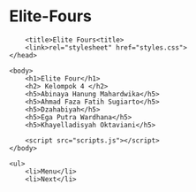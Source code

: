 # Elite-Fours

<html>
    <head>
        <meta charset="utf-8">
        
        <title>Elite Fours<title>
        <link>rel="stylesheet" href="styles.css">
    </head>

    <body>
        <h1>Elite Four</h1>
        <h2> Kelompok 4 </h2>
        <h5>Abinaya Hanung Mahardwika</h5>
        <h5>Ahmad Faza Fatih Sugiarto</h5>
        <h5>Dzahabiyah</h5>
        <h5>Ega Putra Wardhana</h5>
        <h5>Khayelladisyah Oktaviani</h5>

        <script src="scripts.js"></script>
    </body>

    <ul>
        <li>Menu</li>
        <li>Next</li>
</html>


